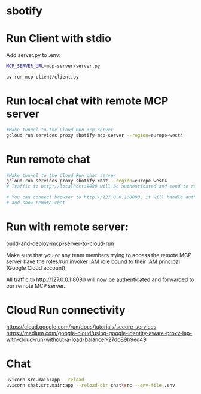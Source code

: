 # sbotify

# Run Client with stdio

Add server.py to .env:

```bash
MCP_SERVER_URL=mcp-server/server.py
```

```bash
uv run mcp-client/client.py
```

# Run local chat with remote MCP server
```bash
#Make tunnel to the Cloud Run mcp server
gcloud run services proxy sbotify-mcp-server --region=europe-west4
```

# Run remote chat
```bash
#Make tunnel to the Cloud Run chat server
gcloud run services proxy sbotify-chat --region=europe-west4
# Traffic to http://localhost:8080 will be authenticated and send to remote mcpserver

# You can connect browser to http://127.0.0.1:8080, it will handle authentication
# and show remote chat
```



# Run with remote server:
[build-and-deploy-mcp-server-to-cloud-run](https://cloud.google.com/blog/topics/developers-practitioners/build-and-deploy-a-remote-mcp-server-to-google-cloud-run-in-under-10-minutes)

Make sure that you or any team members trying to access the remote MCP server have the roles/run.invoker IAM role bound to their IAM principal (Google Cloud account).


All traffic to http://127.0.0.1:8080 will now be authenticated and forwarded to our remote MCP server.


# Cloud Run connectivity
https://cloud.google.com/run/docs/tutorials/secure-services
https://medium.com/google-cloud/using-google-identity-aware-proxy-iap-with-cloud-run-without-a-load-balancer-27db89b9ed49


# Chat

```bash
uvicorn src.main:app --reload
uvicorn chat.src.main:app --reload-dir chat\src --env-file .env
```